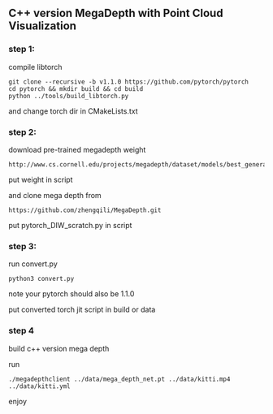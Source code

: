 ## C++ version MegaDepth with Point Cloud Visualization
### step 1:
compile libtorch
```
git clone --recursive -b v1.1.0 https://github.com/pytorch/pytorch
cd pytorch && mkdir build && cd build
python ../tools/build_libtorch.py
```
and change torch dir in CMakeLists.txt

### step 2:
download pre-trained megadepth weight
```
http://www.cs.cornell.edu/projects/megadepth/dataset/models/best_generalization_net_G.pth
```
put weight in script

and clone mega depth from 
```
https://github.com/zhengqili/MegaDepth.git
```
put pytorch_DIW_scratch.py in script

### step 3:

run convert.py
```
python3 convert.py
```
note your pytorch should also be 1.1.0

put converted torch jit script in build or data
### step 4
build c++ version mega depth

run
```
./megadepthclient ../data/mega_depth_net.pt ../data/kitti.mp4 ../data/kitti.yml
```
enjoy